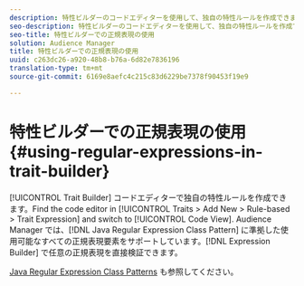 ```yaml
---
description: 特性ビルダーのコードエディターを使用して、独自の特性ルールを作成できます。Traits／Add New／Rule-based／Trait Expression でコードエディターを見つけて、Code View に切り替えます。Audience Manager では、Java 正規表現クラスパターンに準拠した使用可能なすべての正規表現要素をサポートしています。式ビルダーで直接、任意の正規表現を検証できます。
seo-description: 特性ビルダーのコードエディターを使用して、独自の特性ルールを作成できます。Traits／Add New／Rule-based／Trait Expression でコードエディターを見つけて、Code View に切り替えます。Audience Manager では、Java 正規表現クラスパターンに準拠した使用可能なすべての正規表現要素をサポートしています。式ビルダーで直接、任意の正規表現を検証できます。
seo-title: 特性ビルダーでの正規表現の使用
solution: Audience Manager
title: 特性ビルダーでの正規表現の使用
uuid: c263dc26-a920-48b8-b76a-6d82e7836196
translation-type: tm+mt
source-git-commit: 6169e8aefc4c215c83d6229be7378f90453f19e9

---
```



# 特性ビルダーでの正規表現の使用 {#using-regular-expressions-in-trait-builder}

[!UICONTROL Trait Builder] コードエディターで独自の特性ルールを作成できます。Find the code editor in [!UICONTROL Traits > Add New > Rule-based > Trait Expression] and switch to [!UICONTROL Code View]. Audience Manager では、[!DNL Java Regular Expression Class Pattern] に準拠した使用可能なすべての正規表現要素をサポートしています。[!DNL Expression Builder] で任意の正規表現を直接検証できます。

[Java Regular Expression Class Patterns](https://docs.oracle.com/javase/7/docs/api/java/util/regex/Pattern.html) も参照してください。